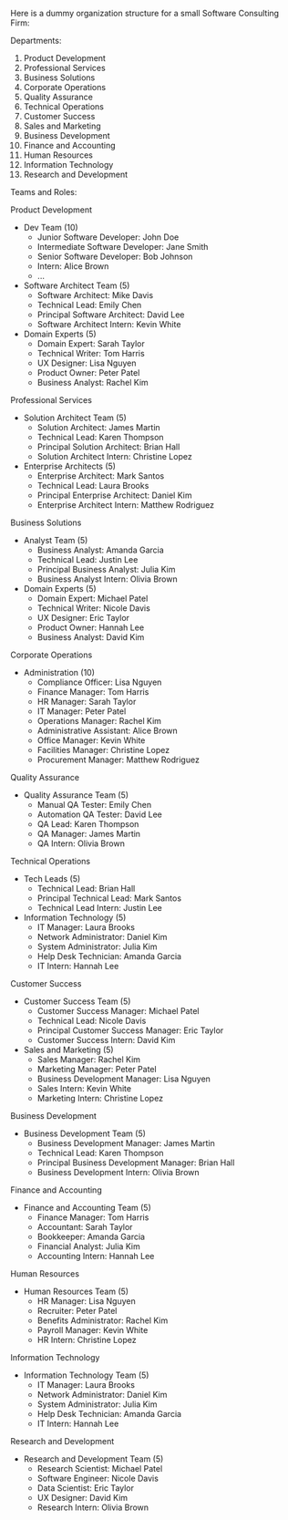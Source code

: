 Here is a dummy organization structure for a small Software Consulting Firm:

Departments:

1. Product Development
2. Professional Services
3. Business Solutions
4. Corporate Operations
5. Quality Assurance
6. Technical Operations
7. Customer Success
8. Sales and Marketing
9. Business Development
10. Finance and Accounting
11. Human Resources
12. Information Technology
13. Research and Development

Teams and Roles:

Product Development

- Dev Team (10)
    - Junior Software Developer: John Doe
    - Intermediate Software Developer: Jane Smith
    - Senior Software Developer: Bob Johnson
    - Intern: Alice Brown
    - ...
- Software Architect Team (5)
    - Software Architect: Mike Davis
    - Technical Lead: Emily Chen
    - Principal Software Architect: David Lee
    - Software Architect Intern: Kevin White
- Domain Experts (5)
    - Domain Expert: Sarah Taylor
    - Technical Writer: Tom Harris
    - UX Designer: Lisa Nguyen
    - Product Owner: Peter Patel
    - Business Analyst: Rachel Kim

Professional Services

- Solution Architect Team (5)
    - Solution Architect: James Martin
    - Technical Lead: Karen Thompson
    - Principal Solution Architect: Brian Hall
    - Solution Architect Intern: Christine Lopez
- Enterprise Architects (5)
    - Enterprise Architect: Mark Santos
    - Technical Lead: Laura Brooks
    - Principal Enterprise Architect: Daniel Kim
    - Enterprise Architect Intern: Matthew Rodriguez

Business Solutions

- Analyst Team (5)
    - Business Analyst: Amanda Garcia
    - Technical Lead: Justin Lee
    - Principal Business Analyst: Julia Kim
    - Business Analyst Intern: Olivia Brown
- Domain Experts (5)
    - Domain Expert: Michael Patel
    - Technical Writer: Nicole Davis
    - UX Designer: Eric Taylor
    - Product Owner: Hannah Lee
    - Business Analyst: David Kim

Corporate Operations

- Administration (10)
    - Compliance Officer: Lisa Nguyen
    - Finance Manager: Tom Harris
    - HR Manager: Sarah Taylor
    - IT Manager: Peter Patel
    - Operations Manager: Rachel Kim
    - Administrative Assistant: Alice Brown
    - Office Manager: Kevin White
    - Facilities Manager: Christine Lopez
    - Procurement Manager: Matthew Rodriguez

Quality Assurance

- Quality Assurance Team (5)
    - Manual QA Tester: Emily Chen
    - Automation QA Tester: David Lee
    - QA Lead: Karen Thompson
    - QA Manager: James Martin
    - QA Intern: Olivia Brown

Technical Operations

- Tech Leads (5)
    - Technical Lead: Brian Hall
    - Principal Technical Lead: Mark Santos
    - Technical Lead Intern: Justin Lee
- Information Technology (5)
    - IT Manager: Laura Brooks
    - Network Administrator: Daniel Kim
    - System Administrator: Julia Kim
    - Help Desk Technician: Amanda Garcia
    - IT Intern: Hannah Lee

Customer Success

- Customer Success Team (5)
    - Customer Success Manager: Michael Patel
    - Technical Lead: Nicole Davis
    - Principal Customer Success Manager: Eric Taylor
    - Customer Success Intern: David Kim
- Sales and Marketing (5)
    - Sales Manager: Rachel Kim
    - Marketing Manager: Peter Patel
    - Business Development Manager: Lisa Nguyen
    - Sales Intern: Kevin White
    - Marketing Intern: Christine Lopez

Business Development

- Business Development Team (5)
    - Business Development Manager: James Martin
    - Technical Lead: Karen Thompson
    - Principal Business Development Manager: Brian Hall
    - Business Development Intern: Olivia Brown

Finance and Accounting

- Finance and Accounting Team (5)
    - Finance Manager: Tom Harris
    - Accountant: Sarah Taylor
    - Bookkeeper: Amanda Garcia
    - Financial Analyst: Julia Kim
    - Accounting Intern: Hannah Lee

Human Resources

- Human Resources Team (5)
    - HR Manager: Lisa Nguyen
    - Recruiter: Peter Patel
    - Benefits Administrator: Rachel Kim
    - Payroll Manager: Kevin White
    - HR Intern: Christine Lopez

Information Technology

- Information Technology Team (5)
    - IT Manager: Laura Brooks
    - Network Administrator: Daniel Kim
    - System Administrator: Julia Kim
    - Help Desk Technician: Amanda Garcia
    - IT Intern: Hannah Lee

Research and Development

- Research and Development Team (5)
    - Research Scientist: Michael Patel
    - Software Engineer: Nicole Davis
    - Data Scientist: Eric Taylor
    - UX Designer: David Kim
    - Research Intern: Olivia Brown